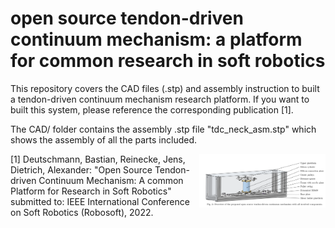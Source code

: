 # open source tendon-driven continuum mechanism: a platform for common research in soft robotics 

This repository covers the CAD files (.stp) and assembly instruction to built a tendon-driven continuum mechanism research platform. If you want to built this system, please reference the corresponding publication [1].

The CAD/ folder contains the assembly .stp file "tdc_neck_asm.stp" which shows the assembly of all the parts included. 

<p align="center">
<img src="assembly_instructions/figures/overview.png" align="right" width="40%"/>
</p>


[1] Deutschmann, Bastian, Reinecke, Jens, Dietrich, Alexander: "Open Source Tendon-driven Continuum Mechanism: A common Platform for Research in Soft Robotics" submitted to: IEEE International Conference on Soft Robotics (Robosoft), 2022.
